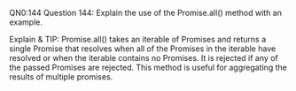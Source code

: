 QN0:144 Question 144: Explain the use of the Promise.all() method with an example.

Explain & TIP: Promise.all() takes an iterable of Promises and returns a single Promise that resolves when all of the Promises in the iterable have resolved or when the iterable contains no Promises. It is rejected if any of the passed Promises are rejected. This method is useful for aggregating the results of multiple promises.
